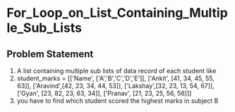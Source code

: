 # For_Loop_on_List_Containing_Multiple_Sub_Lists


## Problem Statement 
1. A list containing multiple sub lists of data record of each student like 
2. student_marks = 
                [['Name',  ['A','B','C','D','E']],
                 ['Ankit',  [41, 34, 45, 55, 63]],
                 ['Aravind',[42, 23, 34, 44, 53]],
                 ['Lakshay',[32, 23, 13, 54, 67]],
                 ['Gyan',   [23, 82, 23, 63, 34]],
                 ['Pranav', [21, 23, 25, 56, 56]]]
3. you have to find which student scored the highest marks in subject B
